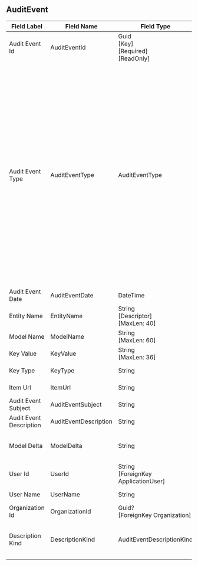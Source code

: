 

## AuditEvent
| Field Label | Field Name | Field Type | Description |  
| ---- | ---- | ---- | ---- |  
| Audit Event Id | AuditEventId | Guid<br/>  [Key]<br/>  [Required]<br/>  [ReadOnly] |  |  
| Audit Event Type | AuditEventType | AuditEventType | Added/Updated/Deleted/Assigned/Retracted<br/>  Allowable Values: <br/>  <br/>  **RecordAdded**<br/>  **RecordUpdated**<br/>  **RecordDeleted**<br/>  **RecordArchived**<br/>  **RecordUnarchived**<br/>  **OwnershipAssigned**<br/>  **OwnershipUnassigned**<br/>  **OwnershipDelegated**<br/>  **WatcherAdded**<br/>  **WatcherRemoved**<br/>  **StatusUpdate**<br/>  **LoginRemoved**<br/>  **Opened**<br/>  **Closed**<br/>  **StatusUpdate**<br/>  **LoginRemoved**<br/>  **RelatedAccountLoginAdded**<br/>  **RelatedAccountLoginRemoved**<br/>  **RelationshipAdded**<br/>  **RelationshipModified**<br/>  **RelationshipRemoved**<br/>  **IsBillingContactAssigned**<br/>  **IsBillingContactUnassigned**<br/>  **IsPrimaryContactAssigned**<br/>  **IsPrimaryContactUnassigned**<br/>  **RecordActivated**<br/>  **RecordDeactivated** |  
| Audit Event Date | AuditEventDate | DateTime | Date and time the event took place |  
| Entity Name | EntityName | String<br/>  [Descriptor]<br/>  [MaxLen: 40] | Name of the entity the event applies to, eg Client or Portfolio |  
| Model Name | ModelName | String<br/>  [MaxLen: 60] | Model name if applicable, eg ClientEditModel. |  
| Key Value | KeyValue | String<br/>  [MaxLen: 36] | Primary key value as a string. Will contain at max a Guid to string = 36 chars. |  
| Key Type | KeyType | String | Property type of the key value, eg Int, Guid or String |  
| Item Url | ItemUrl | String | The URL to go an view the Record/Item this event refers to. |  
| Audit Event Subject | AuditEventSubject | String | A concise, one line summary of the audit event. |  
| Audit Event Description | AuditEventDescription | String | A description users will understand. |  
| Model Delta | ModelDelta | String | Json object containing differences between the old and new values of the CRUD model when the audit event is generated by a CRUD operation. |  
| User Id | UserId | String<br/>  [ForeignKey ApplicationUser] | The id of the user associated with this audit event record if applicable (often, the person who caused a status change). |  
| User Name | UserName | String | Full name of the user responsible for the audit event if applicable. |  
| Organization Id | OrganizationId | Guid?<br/>  [ForeignKey Organization] |  |  
| Description Kind | DescriptionKind | AuditEventDescriptionKind | <br/>  Allowable Values: <br/>  <br/>  **Expanded**<br/>  **Minimal** |  

